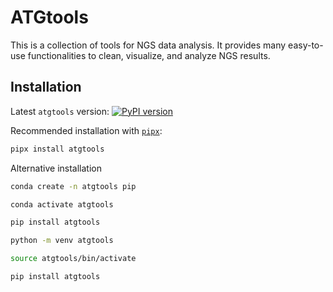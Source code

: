 # ATGtools

This is a collection of tools for NGS data analysis. It provides many easy-to-use functionalities to clean, visualize, and analyze NGS results.

## Installation

Latest `atgtools` version: [![PyPI version](https://badge.fury.io/py/atgtools.svg)](https://badge.fury.io/py/atgtools)

Recommended installation with [`pipx`](https://pypa.github.io/pipx/):

```bash
pipx install atgtools
```

Alternative installation

```bash
conda create -n atgtools pip

conda activate atgtools

pip install atgtools
```

```bash
python -m venv atgtools

source atgtools/bin/activate

pip install atgtools
```
